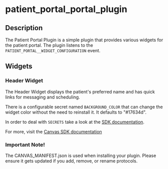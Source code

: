 patient_portal_portal_plugin
============================

## Description

The Patient Portal Plugin is a simple plugin that provides various widgets for the patient portal.
The plugin listens to the `PATIENT_PORTAL__WIDGET_CONFIGURATION` event.

## Widgets

### Header Widget

The Header Widget displays the patient's preferred name and has quick links for messaging and scheduling.

There is a configurable secret named `BACKGROUND_COLOR` that can change the
widget color without the need to reinstall it.
It defaults to "#17634d".

In order to deal with `SECRETS` take a look at the
[SDK documentation](https://docs.canvasmedical.com/sdk/secrets/).

For more, visit the [Canvas SDK documentation](https://docs.canvasmedical.com/sdk/data-patient/)

### Important Note!

The CANVAS_MANIFEST.json is used when installing your plugin. Please ensure it
gets updated if you add, remove, or rename protocols.
